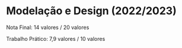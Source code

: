 # Modelação e Design (2022/2023)

Nota Final: 14 valores / 20 valores

Trabalho Prático: 7,9 valores / 10 valores
